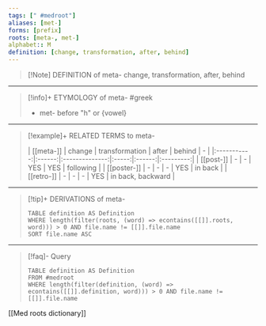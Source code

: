 ```yaml
---
tags: [" #medroot"]
aliases: [met-]
forms: [prefix]
roots: [meta-, met-]
alphabet:: M
definition: [change, transformation, after, behind]
---
```

>[!Note] DEFINITION of meta-
>change, transformation, after, behind
_____
>[!info]+ ETYMOLOGY of meta-
>#greek
>- met- before "h" or {vowel}
_____
>[!example]+ RELATED TERMS to meta-
>
>|  [[meta-]]  | change | transformation | after | behind |     -     |
|:-----------:|:------:|:--------------:|:-----:|:------:|:---------:|
|  [[post-]]  |   -    |       -        |  YES  |  YES   | following |
| [[poster-]] |   -    |       -        |   -   |  YES   |  in back  |
| [[retro-]]  |   -    |       -        |   -   |  YES   | in back, backward          |
_____
>[!tip]+ DERIVATIONS of meta-
>```dataview
>TABLE definition AS Definition 
>WHERE length(filter(roots, (word) => econtains([[]].roots, word))) > 0 AND file.name != [[]].file.name
>SORT file.name ASC
>```
___
>[!faq]- Query
>```dataview
>TABLE definition AS Definition
>FROM #medroot
>WHERE length(filter(definition, (word) => econtains([[]].definition, word))) > 0 AND file.name != [[]].file.name
>```

[[Med roots dictionary]]